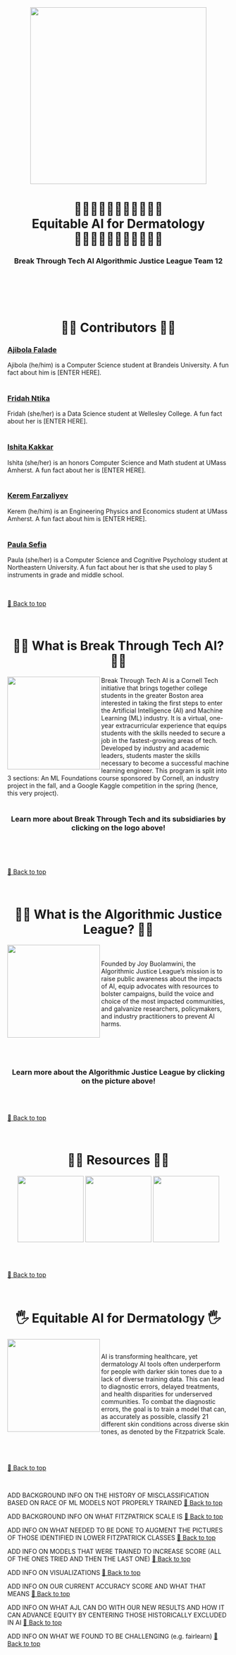 <!-- HEADER -->
<div align="center">
  <img src="https://media.glamour.com/photos/5b9a4ffed4057a0ec3d2deee/16:9/w_800,h_450,c_limit/fenty-river.gif" height=400>
  
  #
  <h1>
    🫶🏻🫶🫶🏼🫶🏽🫶🏾🫶🏿<br>Equitable AI for Dermatology<br>🫶🏿🫶🏾🫶🏽🫶🏼🫶🫶🏻
    <h3>Break Through Tech AI Algorithmic Justice League Team 12</h3>
  </h1>
  <br><br><br><br>
</div>

#
<!-- CONTRIBUTORS -->
<div align="center">
  <h1>
    🤝🏿 Contributors 🤝🏿
  </h1>
</div>



### [Ajibola Falade](https://www.github.com/Blash03)
Ajibola (he/him) is a Computer Science student at Brandeis University. A fun fact about him is [ENTER HERE].
<br><br>
### [Fridah Ntika](https://www.github.com/FridahNtika)
Fridah (she/her) is a Data Science student at Wellesley College. A fun fact about her is [ENTER HERE].
<br><br>
### [Ishita Kakkar](https://github.com/ikakkar03)
Ishita (she/her) is an honors Computer Science and Math student at UMass Amherst. A fun fact about her is [ENTER HERE].
<br><br>
### [Kerem Farzaliyev](https://www.github.com/KeremFarzaliyev)
Kerem (he/him) is an Engineering Physics and Economics student at UMass Amherst. A fun fact about him is [ENTER HERE].
<br><br>
### [Paula Sefia](https://www.github.com/psefia)
Paula (she/her) is a Computer Science and Cognitive Psychology student at Northeastern University. A fun fact about her is that she used to play 5 instruments in grade and middle school.
<br><br><br>

[🔼 Back to top](#top)

<br>


<!-- BREAK THROUGH TECH AI-->
<div align="center">
  
  #
  <h1>
    🙌🏻 What is Break Through Tech AI? 🙌🏻
  </h1>
</div>

[<img align="left" src="https://github.com/user-attachments/assets/e239a754-d90c-4c23-94ca-820ee7d5d052" height=210>](https://www.breakthroughtech.org/programs/the-ai-program/)

Break Through Tech AI is a Cornell Tech initiative that brings together college students in the greater Boston area interested in taking the first steps to enter the Artificial Intelligence (AI) and Machine Learning (ML) industry. It is a virtual, one-year extracurricular experience that equips students with the skills needed to secure a job in the fastest-growing areas of tech. Developed by industry and academic leaders, students master the skills necessary to become a successful machine learning engineer. This program is split into 3 sections: An ML Foundations course sponsored by Cornell, an industry project in the fall, and a Google Kaggle competition in the spring (hence, this very project). 
<br><br>
<div align="center">
  <h3>
    Learn more about Break Through Tech and its subsidiaries by clicking on the logo above!
  </h3>
</div>

<br><br><br>

[🔼 Back to top](#top)

<br>

<!-- ALGORITHMIC JUSTICE LEAGUE -->
<div align="center">
  
  #
  <h1>
    ✊🏾 What is the Algorithmic Justice League? ✊🏾
  </h1>
</div>

[<img align="left" src="https://media.licdn.com/dms/image/v2/C5112AQFcWX0i6N4Dcg/article-cover_image-shrink_720_1280/article-cover_image-shrink_720_1280/0/1520243519212?e=2147483647&v=beta&t=9bXNPCIz_VNyhstF7qXp2A_4wUwBv2Q0O02Y2YSs7wY" height=210>](https://www.ajl.org/about)
<br><br>
Founded by Joy Buolamwini, the Algorithmic Justice League’s mission is to raise public awareness about the impacts of AI, equip advocates with resources to bolster campaigns, build the voice and choice of the most impacted communities, and galvanize researchers, policymakers, and industry practitioners to prevent AI harms.
<br><br><br><br><br>
<div align="center">
  <h3>
    Learn more about the Algorithmic Justice League by clicking on the picture above!
  </h3>
</div>

<br><br>

[🔼 Back to top](#top)

<br>

<!-- RESOURCES -->
<div align="center">
  
  #
  <h1>
    🤳🏻 Resources 🤳🏻
  </h1>
 
  [<img src="https://static1.howtogeekimages.com/wordpress/wp-content/uploads/2023/11/17-1.png" height=150>](https://drive.google.com/drive/u/2/folders/0AF4tjg4-0DrdUk9PVA)
  [<img src="https://encrypted-tbn0.gstatic.com/images?q=tbn:ANd9GcRFoP3fDlWVMF71lXyxD7Qp-S-FnFbarYTfww&s" height=150>](https://www.notion.so/AJL-Team-12-Project-1866596d1086800280defde41889322e)
  [<img src="https://cdn.prod.website-files.com/5fc212183117036dc3c635d0/611f5ebe2709f0744c0f4413_Sourcing%20talent%20on%20Kaggle%20image.png" height=150>](https://www.kaggle.com/competitions/bttai-ajl-2025/leaderboard)

</div>

<br><br>

[🔼 Back to top](#top)

<br>

<!-- EQUITABLE AI FOR DERMATOLOGY -->
<div align="center">
  
  #
  <h1>
    🖐️ Equitable AI for Dermatology 🖐️
  </h1>
</div>

<img align="left" src="https://www.enrichclinic.com.au/wp-content/uploads/2023/08/iStock-1410979275.jpg" height=210>
<br>

AI is transforming healthcare, yet dermatology AI tools often underperform for people with darker skin tones due to a lack of diverse training data. This can lead to diagnostic errors, delayed treatments, and health disparities for underserved communities. To combat the diagnostic errors, the goal is to train a model that can, as accurately as possible, classify 21 different skin conditions across diverse skin tones, as denoted by the Fitzpatrick Scale.

<br><br><br>
[🔼 Back to top](#top)

<br>

<!-- HISTORY OF MISCLASSIFICATION -->
ADD BACKGROUND INFO ON THE HISTORY OF MISCLASSIFICATION BASED ON RACE OF ML MODELS NOT PROPERLY TRAINED
[🔼 Back to top](#top)

<!-- FITZPATRICK SCALE -->
ADD BACKGROUND INFO ON WHAT FITZPATRICK SCALE IS
[🔼 Back to top](#top)

<!-- DATA MANIPULATION STRATEGIES -->
ADD INFO ON WHAT NEEDED TO BE DONE TO AUGMENT THE PICTURES OF THOSE IDENTIFIED IN LOWER FITZPATRICK CLASSES
[🔼 Back to top](#top)

<!-- MODEL -->
ADD INFO ON MODELS THAT WERE TRAINED TO INCREASE SCORE (ALL OF THE ONES TRIED AND THEN THE LAST ONE)
[🔼 Back to top](#top)

<!-- VISUALIZATIONS -->
ADD INFO ON VISUALIZATIONS
[🔼 Back to top](#top)

<!-- ACCURACY SCORE -->
ADD INFO ON OUR CURRENT ACCURACY SCORE AND WHAT THAT MEANS
[🔼 Back to top](#top)

<!-- FUTURE AJL DIRECTIVES -->
ADD INFO ON WHAT AJL CAN DO WITH OUR NEW RESULTS AND HOW IT CAN ADVANCE EQUITY BY CENTERING THOSE HISTORICALLY EXCLUDED IN AI
[🔼 Back to top](#top)

<!-- CHALLENGES/LIMITATIONS -->
ADD INFO ON WHAT WE FOUND TO BE CHALLENGING (e.g. fairlearn)
[🔼 Back to top](#top)
